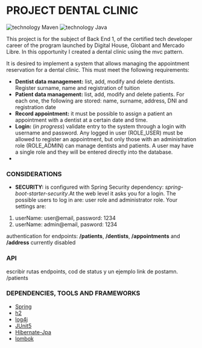 # PROJECT DENTAL CLINIC
![technology Maven](https://img.shields.io/badge/technology-Maven-blue.svg)
![technology Java](https://img.shields.io/badge/technology-SDK17-blue.svg)

This project is for the subject of Back End 1, of the certified tech developer career of the program launched by Digital House, Globant and Mercado Libre.
In this opportunity I created a dental clinic using the mvc pattern.

It is desired to implement a system that allows managing the appointment reservation for a dental clinic. This must meet the following requirements:
- **Dentist data management:** list, add, modify and delete dentists. Register surname, name and registration of tuition
- **Patient data management:** list, add, modify and delete patients. For each one, the following are stored: name, surname, address, DNI and registration date
- **Record appointment:** it must be possible to assign a patient an appointment with a dentist at a certain date and time.
- **Login:** (*in progress*) validate entry to the system through a login with username and password. Any logged in user (ROLE_USER) must be allowed to register an appointment, but only those with an administration role (ROLE_ADMIN) can manage dentists and patients. A user may have a single role and they will be entered directly into the database.
- 
### CONSIDERATIONS

- **SECURITY:** is configured with Spring Security dependency: *spring-boot-starter-security*.At the web level it asks you for a login. The possible users to log in are:
  user role and administrator role. Your settings are:
 1. userName: user@email, password: 1234
 2. userName: admin@email, pasword: 1234
 
authentication for endpoints: **/patients**, **/dentists**, **/appointments** and **/address** currently disabled  



### API
escribir rutas endpoints, cod de status y un ejemplo
 link de postamn.
 /patients


### DEPENDENCIES, TOOLS AND FRAMEWORKS

- [Spring](https://spring.io/) 
- [h2](https://www.h2database.com/html/main.html) 
- [log4j](https://logging.apache.org/log4j/2.x/) 
- [JUnit5](https://junit.org/junit5/) 
- [Hibernate-Jpa](https://spring.io/projects/spring-data-jpa) 
- [lombok](https://projectlombok.org/) 
